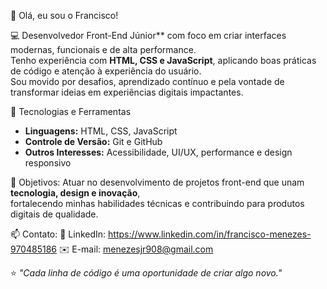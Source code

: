 👋 Olá, eu sou o Francisco!  

💻 Desenvolvedor Front-End Júnior** com foco em criar interfaces modernas, funcionais e de alta performance.  
Tenho experiência com **HTML, CSS e JavaScript**, aplicando boas práticas de código e atenção à experiência do usuário.  
Sou movido por desafios, aprendizado contínuo e pela vontade de transformar ideias em experiências digitais impactantes.  

🧩 Tecnologias e Ferramentas
- **Linguagens:** HTML, CSS, JavaScript  
- **Controle de Versão:** Git e GitHub  
- **Outros Interesses:** Acessibilidade, UI/UX, performance e design responsivo
  
🚀 Objetivos:
Atuar no desenvolvimento de projetos front-end que unam **tecnologia, design e inovação**,  
fortalecendo minhas habilidades técnicas e contribuindo para produtos digitais de qualidade.  

📫 Contato:
💼 LinkedIn:
  https://www.linkedin.com/in/francisco-menezes-970485186
✉️ E-mail:
  menezesjr908@gmail.com

⭐ _"Cada linha de código é uma oportunidade de criar algo novo."_
